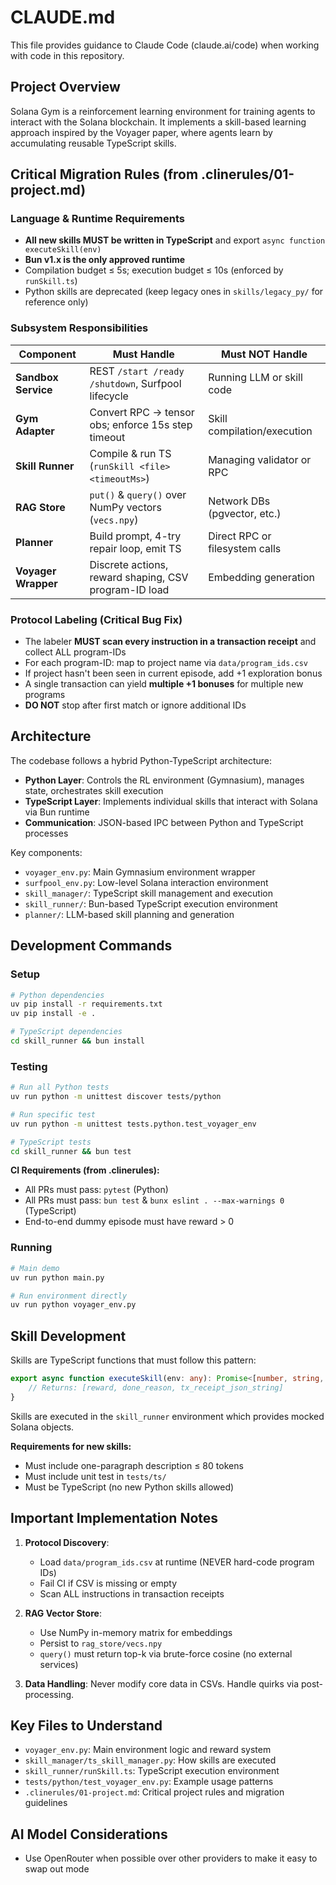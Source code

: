 # CLAUDE.md

This file provides guidance to Claude Code (claude.ai/code) when working with code in this repository.

## Project Overview

Solana Gym is a reinforcement learning environment for training agents to interact with the Solana blockchain. It implements a skill-based learning approach inspired by the Voyager paper, where agents learn by accumulating reusable TypeScript skills.

## Critical Migration Rules (from .clinerules/01-project.md)

### Language & Runtime Requirements
- **All new skills MUST be written in TypeScript** and export `async function executeSkill(env)`
- **Bun v1.x is the only approved runtime**
- Compilation budget ≤ 5s; execution budget ≤ 10s (enforced by `runSkill.ts`)
- Python skills are deprecated (keep legacy ones in `skills/legacy_py/` for reference only)

### Subsystem Responsibilities
| Component | Must Handle | Must NOT Handle |
|-----------|-------------|-----------------|
| **Sandbox Service** | REST `/start /ready /shutdown`, Surfpool lifecycle | Running LLM or skill code |
| **Gym Adapter** | Convert RPC → tensor obs; enforce 15s step timeout | Skill compilation/execution |
| **Skill Runner** | Compile & run TS (`runSkill <file> <timeoutMs>`) | Managing validator or RPC |
| **RAG Store** | `put()` & `query()` over NumPy vectors (`vecs.npy`) | Network DBs (pgvector, etc.) |
| **Planner** | Build prompt, 4-try repair loop, emit TS | Direct RPC or filesystem calls |
| **Voyager Wrapper** | Discrete actions, reward shaping, CSV program-ID load | Embedding generation |

### Protocol Labeling (Critical Bug Fix)
- The labeler **MUST scan every instruction in a transaction receipt** and collect ALL program-IDs
- For each program-ID: map to project name via `data/program_ids.csv`
- If project hasn't been seen in current episode, add +1 exploration bonus
- A single transaction can yield **multiple +1 bonuses** for multiple new programs
- **DO NOT** stop after first match or ignore additional IDs

## Architecture

The codebase follows a hybrid Python-TypeScript architecture:

- **Python Layer**: Controls the RL environment (Gymnasium), manages state, orchestrates skill execution
- **TypeScript Layer**: Implements individual skills that interact with Solana via Bun runtime
- **Communication**: JSON-based IPC between Python and TypeScript processes

Key components:
- `voyager_env.py`: Main Gymnasium environment wrapper
- `surfpool_env.py`: Low-level Solana interaction environment
- `skill_manager/`: TypeScript skill management and execution
- `skill_runner/`: Bun-based TypeScript execution environment
- `planner/`: LLM-based skill planning and generation

## Development Commands

### Setup
```bash
# Python dependencies
uv pip install -r requirements.txt
uv pip install -e .

# TypeScript dependencies
cd skill_runner && bun install
```

### Testing
```bash
# Run all Python tests
uv run python -m unittest discover tests/python

# Run specific test
uv run python -m unittest tests.python.test_voyager_env

# TypeScript tests
cd skill_runner && bun test
```

**CI Requirements (from .clinerules):**
- All PRs must pass: `pytest` (Python)
- All PRs must pass: `bun test` & `bunx eslint . --max-warnings 0` (TypeScript)
- End-to-end dummy episode must have reward > 0

### Running
```bash
# Main demo
uv run python main.py

# Run environment directly
uv run python voyager_env.py
```

## Skill Development

Skills are TypeScript functions that must follow this pattern:

```typescript
export async function executeSkill(env: any): Promise<[number, string, string | null]> {
    // Returns: [reward, done_reason, tx_receipt_json_string]
}
```

Skills are executed in the `skill_runner` environment which provides mocked Solana objects.

**Requirements for new skills:**
- Must include one-paragraph description ≤ 80 tokens
- Must include unit test in `tests/ts/`
- Must be TypeScript (no new Python skills allowed)

## Important Implementation Notes

1. **Protocol Discovery**: 
   - Load `data/program_ids.csv` at runtime (NEVER hard-code program IDs)
   - Fail CI if CSV is missing or empty
   - Scan ALL instructions in transaction receipts

2. **RAG Vector Store**:
   - Use NumPy in-memory matrix for embeddings
   - Persist to `rag_store/vecs.npy`
   - `query()` must return top-k via brute-force cosine (no external services)

3. **Data Handling**: Never modify core data in CSVs. Handle quirks via post-processing.

## Key Files to Understand

- `voyager_env.py`: Main environment logic and reward system
- `skill_manager/ts_skill_manager.py`: How skills are executed
- `skill_runner/runSkill.ts`: TypeScript execution environment
- `tests/python/test_voyager_env.py`: Example usage patterns
- `.clinerules/01-project.md`: Critical project rules and migration guidelines

## AI Model Considerations

- Use OpenRouter when possible over other providers to make it easy to swap out mode